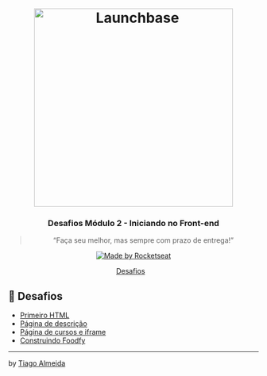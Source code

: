 <h1 align="center">
    <img alt="Launchbase" src="https://storage.googleapis.com/golden-wind/bootcamp-launchbase/logo.png" width="400px" />
</h1>

<h3 align="center">
  Desafios Módulo 2 - Iniciando no Front-end
</h3>

<blockquote align="center">“Faça seu melhor, mas sempre com prazo de entrega!”</blockquote>

<p align="center">

  <a href="https://rocketseat.com.br">
    <img alt="Made by Rocketseat" src="https://img.shields.io/badge/made%20by-Rocketseat-%23F8952D">
  </a>

</p>

<p align="center">
  <a href="#rocket-desafios">Desafios</a>&nbsp;&nbsp;&nbsp;
</p>

## :rocket: Desafios

- [Primeiro HTML](https://github.com/grioos/bootcamp-launchbase/tree/master/fase-02/modulo02/desafio-2-1)
- [Página de descrição](https://github.com/grioos/bootcamp-launchbase/tree/master/fase-02/modulo02/desafio-2-2)
- [Página de cursos e iframe](https://github.com/grioos/bootcamp-launchbase/tree/master/fase-02/modulo02/desafio-2-3)
- [Construindo Foodfy](https://github.com/grioos/bootcamp-launchbase/tree/master/fase-02/modulo02/foodfy)

---

by [Tiago Almeida](https://linktr.ee/tiagovdaa)


